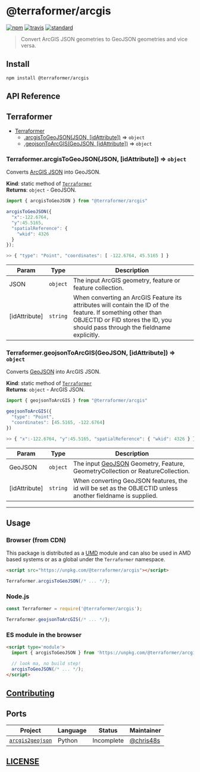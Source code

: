 # @terraformer/arcgis

[![npm][npm-image]][npm-url]
[![travis][travis-image]][travis-url]
[![standard][standard-image]][standard-url]

[npm-image]: https://img.shields.io/npm/v/@terraformer/arcgis.svg?style=flat-square
[npm-url]: https://www.npmjs.com/package/@terraformer/arcgis
[travis-image]: https://img.shields.io/travis/terraformer-js/terraformer/master.svg?style=flat-square
[travis-url]: https://travis-ci.org/terraformer-js/terraformer
[standard-image]: https://img.shields.io/badge/code%20style-semistandard-brightgreen.svg?style=flat-square
[standard-url]: http://npm.im/semistandard

> Convert ArcGIS JSON geometries to GeoJSON geometries and vice versa.

## Install

```shell
npm install @terraformer/arcgis
```

## API Reference

<a name="module_Terraformer"></a>

## Terraformer

* [Terraformer](#module_Terraformer)
    * [.arcgisToGeoJSON(JSON, [idAttribute])](#module_Terraformer.arcgisToGeoJSON) ⇒ <code>object</code>
    * [.geojsonToArcGIS(GeoJSON, [idAttribute])](#module_Terraformer.geojsonToArcGIS) ⇒ <code>object</code>

<a name="module_Terraformer.arcgisToGeoJSON"></a>

### Terraformer.arcgisToGeoJSON(JSON, [idAttribute]) ⇒ <code>object</code>
Converts [ArcGIS JSON](https://developers.arcgis.com/documentation/core-concepts/features-and-geometries/) into GeoJSON.

**Kind**: static method of [<code>Terraformer</code>](#module_Terraformer)  
**Returns**: <code>object</code> - GeoJSON.
```js
import { arcgisToGeoJSON } from "@terraformer/arcgis"

arcgisToGeoJSON({
  "x":-122.6764,
  "y":45.5165,
  "spatialReference": {
    "wkid": 4326
  }
});

>> { "type": "Point", "coordinates": [ -122.6764, 45.5165 ] }
```  

| Param | Type | Description |
| --- | --- | --- |
| JSON | <code>object</code> | The input ArcGIS geometry, feature or feature collection. |
| [idAttribute] | <code>string</code> | When converting an ArcGIS Feature its attributes will contain the ID of the feature. If something other than OBJECTID or FID stores the ID, you should pass through the fieldname explicitly. |

<a name="module_Terraformer.geojsonToArcGIS"></a>

### Terraformer.geojsonToArcGIS(GeoJSON, [idAttribute]) ⇒ <code>object</code>
Converts [GeoJSON](https://tools.ietf.org/html/rfc7946) into ArcGIS JSON.

**Kind**: static method of [<code>Terraformer</code>](#module_Terraformer)  
**Returns**: <code>object</code> - ArcGIS JSON.
```js
import { geojsonToArcGIS } from "@terraformer/arcgis"

geojsonToArcGIS({
  "type": "Point",
  "coordinates": [45.5165, -122.6764]
})

>> { "x":-122.6764, "y":45.5165, "spatialReference": { "wkid": 4326 } }
```  

| Param | Type | Description |
| --- | --- | --- |
| GeoJSON | <code>object</code> | The input [GeoJSON](https://tools.ietf.org/html/rfc7946) Geometry, Feature, GeometryCollection or ReatureCollection. |
| [idAttribute] | <code>string</code> | When converting GeoJSON features, the id will be set as the OBJECTID unless another fieldname is supplied. |

* * *

## Usage

### Browser (from CDN)

This package is distributed as a [UMD](https://github.com/umdjs/umd) module and can also be used in AMD based systems or as a global under the `Terraformer` namespace.

```html
<script src="https://unpkg.com/@terraformer/arcgis"></script>
```
```js
Terraformer.arcgisToGeoJSON(/* ... */);
```

### Node.js

```js
const Terraformer = require('@terraformer/arcgis');

Terraformer.geojsonToArcGIS(/* ... */);
```

### ES module in the browser

```html
<script type='module'>
  import { arcgisToGeoJSON } from 'https://unpkg.com/@terraformer/arcgis?module';

  // look ma, no build step!
  arcgisToGeoJSON(/* ... */);
</script>
```

## [Contributing](./CONTRIBUTING.md)

## Ports

| Project | Language | Status | Maintainer |
| - | - | - | - |
| [`arcgis2geojson`](https://github.com/chris48s/arcgis2geojson/) | Python | Incomplete | [@chris48s](https://github.com/chris48s) |

## [LICENSE](https://raw.githubusercontent.com/terraformer-js/terraformer/master/LICENSE)
